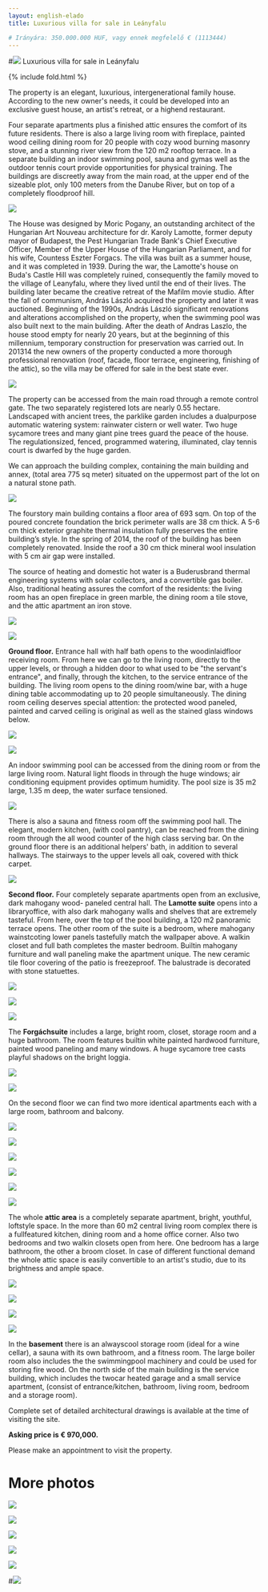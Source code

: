 ```yaml
---
layout: english-elado
title: Luxurious villa for sale in Leányfalu

# Irányára: 350.000.000 HUF, vagy ennek megfelelő € (1113444)
---
```


#![](http://i.imgur.com/8MmaJiO.jpg) Luxurious villa for sale in Leányfalu

{% include fold.html %}

The  property  is  an  elegant,  luxurious,  inter­generational  family  house.  According  to  the  new 
owner's needs, it could be developed into
an exclusive guest house, an artist's retreat, or a high­end restaurant.

Four separate apartments plus a  finished attic ensures the comfort of its future residents.
There is also a large living room with fireplace, painted wood ceiling dining room for 20 people with 
cozy wood burning masonry stove, and a
stunning river view from the 120 m2 rooftop terrace.
In  a  separate  building  an  indoor  swimming  pool,  sauna  and  gym­­as  well  as  the  outdoor  tennis 
court provide opportunities for physical training.
The buildings are discreetly away from the main road, at the upper end of the sizeable plot, only 100 
meters from the Danube River, but on top of a completely flood­proof hill.

![](http://i.imgur.com/UmMpxf5.jpg)

The House was designed by Moric Pogany, an outstanding architect of the Hungarian Art Nouveau 
architecture for dr. Karoly Lamotte, former deputy mayor of Budapest, the Pest Hungarian Trade 
Bank's Chief Executive Officer, Member of the Upper House of the Hungarian Parliament, and for 
his wife, Countess Eszter Forgacs. The villa was built as a  summer house, and it was completed  in 
1939.  During  the  war,  the  Lamotte's  house  on  Buda's  Castle  Hill  was  completely  ruined, 
consequently the family moved to the village of Leanyfalu, where they lived until the end of their 
lives. The building later became the creative retreat of the  Mafilm movie studio.  After the fall of 
communism,  András  László  acquired  the  property  and  later  it  was  auctioned.  Beginning  of  the 
1990s, András László significant renovations and alterations accomplished on the property, when 
the swimming pool was also built next to the main building. After the death of Andras Laszlo, the 
house  stood  empty  for  nearly  20  years,  but  at  the  beginning  of  this  millennium,  temporary 
construction for preservation was carried out. In 2013­14 the new owners of the property conducted 
a more thorough professional renovation (roof, facade, floor terrace, engineering, finishing of the 
attic), so the villa may be offered for sale in the best state ever.

![](http://i.imgur.com/vuBA1tI.jpg)

The  property  can  be  accessed  from  the  main road  through  a remote  control  gate.  The  two
separately registered lots are nearly 0.55 hectare. Landscaped with ancient trees, the park­like 
garden  includes  a  dual­purpose  automatic  watering  system: rainwater  cistern  or well  water. 
Two  huge  sycamore  trees  and  many  giant  pine  trees  guard  the  peace  of  the  house.  The 
regulation­sized,  fenced,  programmed  watering,  illuminated,  clay tennis  court  is  dwarfed  by 
the  huge  garden.

We  can  approach the  building  complex,  containing the  main  building  and 
annex, (total area 775 sq meter) situated on the uppermost part of the lot on a natural stone 
path.

![](http://i.imgur.com/O9TRoi2.jpg)

The four­story main building contains a floor area of 693 sqm. On top of the poured concrete
foundation the brick perimeter walls are 38 cm thick. A 5-6 cm thick  exterior  graphite  thermal  insulation  fully 
preserves the entire building’s style. In the spring of 2014, the roof of the building has been 
completely renovated. Inside the roof a 30 cm thick mineral wool insulation with 5 cm air gap 
were  installed.

The  source  of  heating  and  domestic  hot  water  is  a  Buderus­brand  thermal 
engineering  systems  with  solar  collectors,  and  a  convertible  gas  boiler.  Also,  traditional 
heating assures the comfort of the residents: the living room has an open fireplace in green 
marble, the dining room a tile stove, and the attic apartment an iron stove.

![](http://i.imgur.com/I9vJjJN.jpg)

![](http://i.imgur.com/SfbOHv4.jpg)

**Ground floor.** Entrance hall with half bath opens to the wood­inlaid­floor receiving room.
From here we can go to the living room, directly to the upper levels, or through a hidden door
to what used to be "the servant's entrance", and finally, through  the kitchen, to the service
entrance of the building. The  living room opens to the dining room/wine bar, with  a huge dining 
table  accommodating  up to  20  people  simultaneously.  The  dining room  ceiling  deserves  special 
attention: the protected wood paneled, painted and carved ceiling is original as well as the stained 
glass windows below.

![](http://i.imgur.com/ovEUMst.jpg)

![](http://i.imgur.com/7CN6abi.jpg)

An indoor swimming pool can be accessed from the dining room or from the large living room.
Natural  light floods  in through the  huge  windows;  air  conditioning  equipment  provides  optimum 
humidity.
The pool size is 35 m2 large, 1.35 m deep, the water surface tensioned.

![](http://i.imgur.com/hoDXJYB.jpg)

There is also a sauna and fitness room off the swimming pool hall.
The elegant, modern kitchen, (with cool pantry), can be reached from the dining room through the 
all wood counter of the high class serving bar. On the ground floor there is an additional helpers' 
bath, in addition to several hallways. The stairways to the upper levels all oak, covered with thick 
carpet.

![](http://i.imgur.com/UY2LdrJ.jpg)

**Second floor.** Four completely separate apartments open from an exclusive, dark mahogany wood-
paneled central hall.
The **Lamotte suite** opens into a library­office, with also dark mahogany walls and shelves that are 
extremely tasteful. 
From here, over the top of the pool building, a 120 m2 panoramic terrace opens. The other room of 
the suite is a bedroom, where mahogany wainstcoting lower panels tastefully match the wallpaper 
above. A walk­in closet and full bath completes the master bedroom. Built­in mahogany furniture 
and wall paneling make the apartment unique.
The new ceramic tile floor covering of the patio is freeze­proof. The balustrade is decorated with 
stone statuettes.

![](http://i.imgur.com/GYtw7Wb.jpg)

![](http://i.imgur.com/DPZ0or8.jpg)

![](http://i.imgur.com/7jae6BE.jpg)

The **Forgách­suite** includes a large, bright room, closet, storage room and a huge bathroom.
The room features built­in white painted hardwood furniture, painted wood paneling and many 
windows. A huge sycamore tree casts playful shadows on the bright loggia.

![](http://i.imgur.com/YwbbN8x.jpg)

![](http://i.imgur.com/xttllkC.jpg)

On  the  second  floor  we  can  find  two  more  identical  apartments  each  with  a  large  room,
bathroom and balcony.

![](http://i.imgur.com/jRYbVQJ.jpg)

![](http://i.imgur.com/y6U8Cn1.jpg)

![](http://i.imgur.com/U07VpeJ.jpg)

![](http://i.imgur.com/AcMcNH8.jpg)

![](http://i.imgur.com/x1jO5dP.jpg)

![](http://i.imgur.com/yVXycKm.jpg)

The whole **attic area** is a completely separate apartment, bright, youthful, loft­style space.
In  the  more  than  60  m2  central  living room  complex  there  is  a  full­featured  kitchen,  dining 
room and a home office corner.  Also two bedrooms and two walk­in closets open from here. 
One bedroom has a large bathroom, the other a broom closet. In case of different functional 
demand the whole attic space is easily convertible to an artist's studio, due to its brightness 
and ample space.

![](http://i.imgur.com/pZJghyz.jpg)

![](http://i.imgur.com/nfarYNY.jpg)

![](http://i.imgur.com/EiKa8HS.jpg)

![](http://i.imgur.com/p3teDkl.jpg)

In the **basement** there is an always­cool storage room (ideal for a wine cellar), a sauna with its
own bathroom, and a fitness room. The large boiler room also includes the the swimming­pool
machinery and could be used for storing fire wood. On the north side of the main building is 
the service building, which includes the two­car heated garage and a small service apartment, 
(consist of entrance/kitchen, bathroom, living room, bedroom and a storage room).

Complete set of detailed  architectural drawings is available at the time of visiting the site.

**Asking price is € 970,000.**

Please make an appointment to visit the property.

# More photos

![](http://i.imgur.com/R0lOqtg.jpg)

![](http://i.imgur.com/R8NBP4j.jpg)

![](http://i.imgur.com/7RA0g69.jpg)

![](http://i.imgur.com/DRCnttm.jpg)

![](http://i.imgur.com/bXvlyhP.jpg)

#![](http://i.imgur.com/ckFFnxG.jpg)
